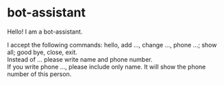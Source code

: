 # bot-assistant
 
Hello! I am a bot-assistant.  

I accept the following commands: hello, add ..., change ..., phone ...; show all; good bye, close, exit.  
Instead of ... please write name and phone number.  
If you write phone ..., please include only name. It will show the phone number of this person.

